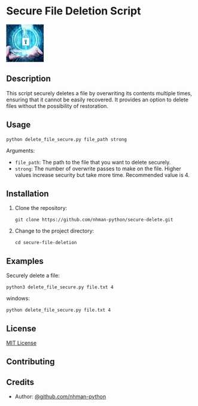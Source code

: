 
   # Secure File Deletion Script

   ![Secure File Deletion Banner](https://github.com/nhman-python/secure-delete/blob/main/logo.png)

   ## Description

   This script securely deletes a file by overwriting its contents multiple times, ensuring that it cannot be easily recovered. It provides an option to delete files without the possibility of restoration.

   ## Usage

   ```
   python delete_file_secure.py file_path strong
   ```

   Arguments:
   - `file_path`: The path to the file that you want to delete securely.
   - `strong`: The number of overwrite passes to make on the file. Higher values increase security but take more time. Recommended value is 4.

   ## Installation

   1. Clone the repository:
      ```
      git clone https://github.com/nhman-python/secure-delete.git
      ```

   2. Change to the project directory:
      ```
      cd secure-file-deletion
      ```

   ## Examples

   Securely delete a file:
   ```shell
   python3 delete_file_secure.py file.txt 4
   ```
   windows:
   ```shell
   python delete_file_secure.py file.txt 4
   ```

   ## License

   [MIT License](https://github.com/nhman-python/secure-delete/blob/main/LICENSE)

   ## Contributing

   ## Credits

   - Author: [@github.com/nhman-python](https://github.com/nhman-python)
